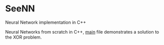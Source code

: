 # SeeNN
Neural Network implementation in C++ 

Neural Networks from scratch in C++, [main](./main.cpp) file demonstrates a solution to the XOR problem.

